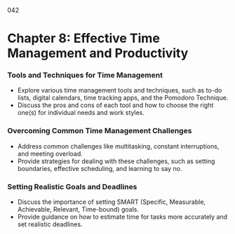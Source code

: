 042

# **Chapter 8: Effective Time Management and Productivity**


### ****Tools and Techniques for Time Management****

- Explore various time management tools and techniques, such as to-do lists, digital calendars, time tracking apps, and the Pomodoro Technique.
- Discuss the pros and cons of each tool and how to choose the right one(s) for individual needs and work styles.

### ****Overcoming Common Time Management Challenges****

- Address common challenges like multitasking, constant interruptions, and meeting overload.
- Provide strategies for dealing with these challenges, such as setting boundaries, effective scheduling, and learning to say no.

### ****Setting Realistic Goals and Deadlines****

- Discuss the importance of setting SMART (Specific, Measurable, Achievable, Relevant, Time-bound) goals.
- Provide guidance on how to estimate time for tasks more accurately and set realistic deadlines.
